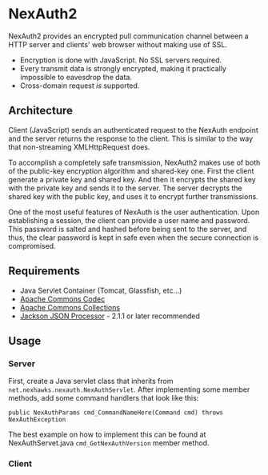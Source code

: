 NexAuth2
========

NexAuth2 provides an encrypted pull communication channel between a HTTP server and clients' 
web browser without making use of SSL.

* Encryption is done with JavaScript. No SSL servers required.
* Every transmit data is strongly encrypted, making it practically impossible to eavesdrop the data.
* Cross-domain request _is_ supported.

Architecture
------------

Client (JavaScript) sends an authenticated request to the NexAuth endpoint 
and the server returns the response to the client. This is similar to the way that non-streaming
XMLHttpRequest does.

To accomplish a completely safe transmission, NexAuth2 makes use of both of the public-key 
encryption algorithm and shared-key one. First the client generate a private key and shared 
key. And then it encrypts the shared key with the private key and sends it to the server. 
The server decrypts the shared key with the public key, and uses it to encrypt further transmissions.

One of the most useful features of NexAuth is the user authentication. Upon establishing a session,
the client can provide a user name and password. This password is salted and hashed before being sent
to the server, and thus, the clear password is kept in safe even when the secure connection is
compromised. 

Requirements
------------

* Java Servlet Container (Tomcat, Glassfish, etc...)
* [Apache Commons Codec](http://commons.apache.org/proper/commons-codec/)
* [Apache Commons Collections](http://commons.apache.org/proper/commons-collections/)
* [Jackson JSON Processor](http://jackson.codehaus.org) - 2.1.1 or later recommended

Usage
-------------------

### Server

First, create a Java servlet class that inherits from `net.nexhawks.nexauth.NexAuthServlet`. After implementing
some member methods, add some command handlers that look like this:

	public NexAuthParams cmd_CommandNameHere(Command cmd) throws NexAuthException

The best example on how to implement this can be found at NexAuthServet.java `cmd_GetNexAuthVersion` member method.

### Client




